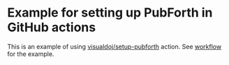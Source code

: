 # Example for setting up PubForth in GitHub actions

This is an example of using [visualdoj/setup-pubforth](https://github.com/visualdoj/setup-pubforth) action. See [workflow](.github/workflows/workflow.yml) for the example.
